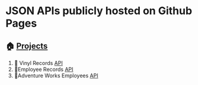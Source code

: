 # JSON APIs publicly hosted on Github Pages
## :house: <a href="https://adamsdev01.github.io/index">Projects</a>
1. :musical_note:	Vinyl Records [API](https://adamsdev01.github.io/api/records.json)
2. :bust_in_silhouette:Employee Records [API](https://adamsdev01.github.io/api/employees.json)
3. :bust_in_silhouette:Adventure Works Employees [API](https://adamsdev01.github.io/api/PersonResults.json)
